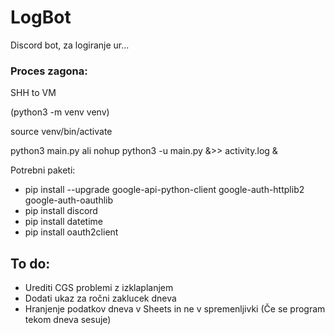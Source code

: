 # LogBot

Discord bot, za logiranje ur...

### Proces zagona:

SHH to VM

(python3 -m venv venv)

source venv/bin/activate

python3 main.py  ali nohup python3 -u main.py &>> activity.log &


Potrebni paketi:
* pip install --upgrade google-api-python-client google-auth-httplib2 google-auth-oauthlib
* pip install discord
* pip install datetime
* pip install oauth2client

## To do:
* Urediti CGS problemi z izklaplanjem
* Dodati ukaz za ročni zaklucek dneva
* Hranjenje podatkov dneva v Sheets in ne v spremenljivki (Če  se program tekom dneva sesuje)
